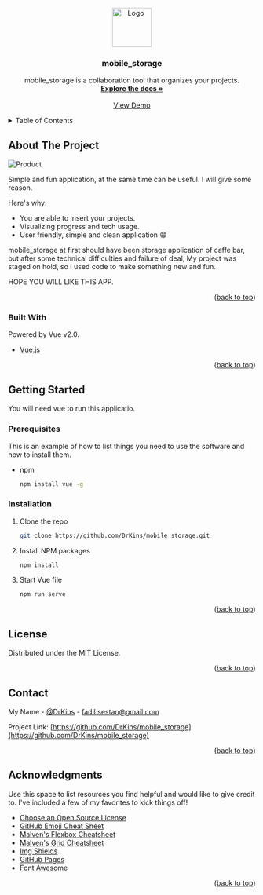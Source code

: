 <div id="top"></div>
<!-- PROJECT LOGO -->
<br />
<div align="center">
  <a href="https://github.com/othneildrew/Best-README-Template">
    <img src="https://i.imgur.com/N5pCGjT.png" alt="Logo" width="80" height="80">
  </a>

  <h3 align="center">mobile_storage</h3>

  <p align="center">
    mobile_storage is a collaboration tool that organizes your projects.
    <br />
    <a href="https://github.com/othneildrew/Best-README-Template"><strong>Explore the docs »</strong></a>
    <br />
    <br />
    <a href="https://sparkteam3.000webhostapp.com/">View Demo</a>
</div>



<!-- TABLE OF CONTENTS -->
<details>
  <summary>Table of Contents</summary>
  <ol>
    <li>
      <a href="#about-the-project">About The Project</a>
      <ul>
        <li><a href="#built-with">Built With</a></li>
      </ul>
    </li>
    <li>
      <a href="#getting-started">Getting Started</a>
      <ul>
        <li><a href="#prerequisites">Prerequisites</a></li>
        <li><a href="#installation">Installation</a></li>
      </ul>
    </li>
    <li><a href="#license">License</a></li>
    <li><a href="#contact">Contact</a></li>
    <li><a href="#acknowledgments">Acknowledgments</a></li>
  </ol>
</details>



<!-- ABOUT THE PROJECT -->
## About The Project

<img src="https://i.imgur.com/5Zzcz3H.png" alt="Product" align="center">

Simple and fun application, at the same time can be useful. I will give some reason.

Here's why:
* You are able to insert your projects.
* Visualizing progress and tech usage.
* User friendly, simple and clean application :smile:

mobile_storage at first should have been storage application of caffe bar, but after some technical difficulties and failure of deal, My project was staged on hold, so I used code to make something new and fun.

HOPE YOU WILL LIKE THIS APP.

<p align="right">(<a href="#top">back to top</a>)</p>



### Built With

Powered by Vue v2.0.

* [Vue.js](https://vuejs.org/)

<p align="right">(<a href="#top">back to top</a>)</p>



<!-- GETTING STARTED -->
## Getting Started

You will need vue to run this applicatio.

### Prerequisites

This is an example of how to list things you need to use the software and how to install them.
* npm
  ```sh
  npm install vue -g
  ```

### Installation

1. Clone the repo
   ```sh
   git clone https://github.com/DrKins/mobile_storage.git
   ```
2. Install NPM packages
   ```sh
   npm install
   ```
3. Start Vue file
   ```sh
   npm run serve
   ```

<p align="right">(<a href="#top">back to top</a>)</p>

<!-- LICENSE -->
## License

Distributed under the MIT License.

<p align="right">(<a href="#top">back to top</a>)</p>



<!-- CONTACT -->
## Contact

My Name - [@DrKins](https://www.instagram.com/lieutenant.sestan/) - fadil.sestan@gmail.com

Project Link: [https://github.com/DrKins/mobile_storage](https://github.com/DrKins/mobile_storage)

<p align="right">(<a href="#top">back to top</a>)</p>



<!-- ACKNOWLEDGMENTS -->
## Acknowledgments

Use this space to list resources you find helpful and would like to give credit to. I've included a few of my favorites to kick things off!

* [Choose an Open Source License](https://choosealicense.com)
* [GitHub Emoji Cheat Sheet](https://www.webpagefx.com/tools/emoji-cheat-sheet)
* [Malven's Flexbox Cheatsheet](https://flexbox.malven.co/)
* [Malven's Grid Cheatsheet](https://grid.malven.co/)
* [Img Shields](https://shields.io)
* [GitHub Pages](https://pages.github.com)
* [Font Awesome](https://fontawesome.com)


<p align="right">(<a href="#top">back to top</a>)</p>

